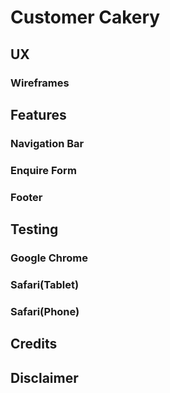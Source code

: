 # Customer Cakery

## UX

### Wireframes

## Features

### Navigation Bar

### Enquire Form

### Footer

## Testing

### Google Chrome

### Safari(Tablet)

### Safari(Phone)

## Credits

## Disclaimer

